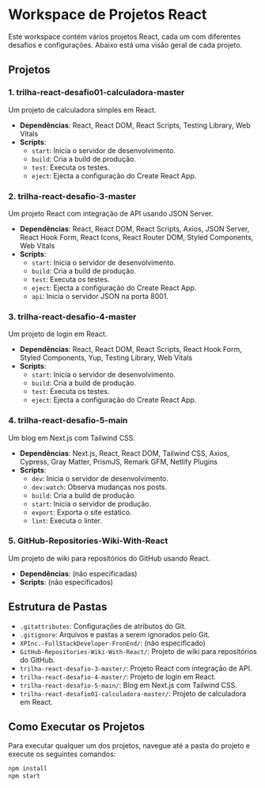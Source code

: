 # Workspace de Projetos React

Este workspace contém vários projetos React, cada um com diferentes desafios e configurações. Abaixo está uma visão geral de cada projeto.

## Projetos

### 1. trilha-react-desafio01-calculadora-master

Um projeto de calculadora simples em React.

- **Dependências**: React, React DOM, React Scripts, Testing Library, Web Vitals
- **Scripts**:
  - `start`: Inicia o servidor de desenvolvimento.
  - `build`: Cria a build de produção.
  - `test`: Executa os testes.
  - `eject`: Ejecta a configuração do Create React App.

### 2. trilha-react-desafio-3-master

Um projeto React com integração de API usando JSON Server.

- **Dependências**: React, React DOM, React Scripts, Axios, JSON Server, React Hook Form, React Icons, React Router DOM, Styled Components, Web Vitals
- **Scripts**:
  - `start`: Inicia o servidor de desenvolvimento.
  - `build`: Cria a build de produção.
  - `test`: Executa os testes.
  - `eject`: Ejecta a configuração do Create React App.
  - `api`: Inicia o servidor JSON na porta 8001.

### 3. trilha-react-desafio-4-master

Um projeto de login em React.

- **Dependências**: React, React DOM, React Scripts, React Hook Form, Styled Components, Yup, Testing Library, Web Vitals
- **Scripts**:
  - `start`: Inicia o servidor de desenvolvimento.
  - `build`: Cria a build de produção.
  - `test`: Executa os testes.
  - `eject`: Ejecta a configuração do Create React App.

### 4. trilha-react-desafio-5-main

Um blog em Next.js com Tailwind CSS.

- **Dependências**: Next.js, React, React DOM, Tailwind CSS, Axios, Cypress, Gray Matter, PrismJS, Remark GFM, Netlify Plugins
- **Scripts**:
  - `dev`: Inicia o servidor de desenvolvimento.
  - `dev:watch`: Observa mudanças nos posts.
  - `build`: Cria a build de produção.
  - `start`: Inicia o servidor de produção.
  - `export`: Exporta o site estático.
  - `lint`: Executa o linter.

### 5. GitHub-Repositories-Wiki-With-React

Um projeto de wiki para repositórios do GitHub usando React.

- **Dependências**: (não especificadas)
- **Scripts**: (não especificados)

## Estrutura de Pastas

- `.gitattributes`: Configurações de atributos do Git.
- `.gitignore`: Arquivos e pastas a serem ignorados pelo Git.
- `XPInc.-FullStackDeveloper-FronEnd/`: (não especificado)
- `GitHub-Repositories-Wiki-With-React/`: Projeto de wiki para repositórios do GitHub.
- `trilha-react-desafio-3-master/`: Projeto React com integração de API.
- `trilha-react-desafio-4-master/`: Projeto de login em React.
- `trilha-react-desafio-5-main/`: Blog em Next.js com Tailwind CSS.
- `trilha-react-desafio01-calculadora-master/`: Projeto de calculadora em React.

## Como Executar os Projetos

Para executar qualquer um dos projetos, navegue até a pasta do projeto e execute os seguintes comandos:

```sh
npm install
npm start